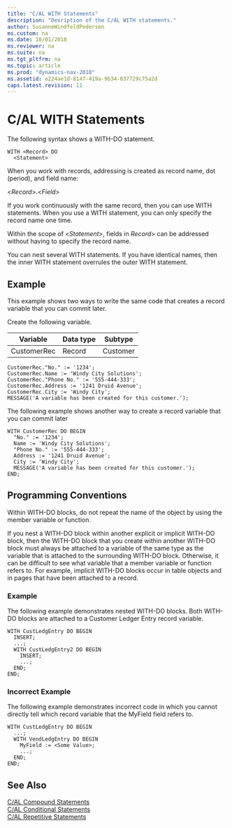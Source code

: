 ```yaml
---
title: "C/AL WITH Statements"
description: "Desription of the C/AL WITH statements."
author: SusanneWindfeldPedersen
ms.custom: na
ms.date: 10/01/2018
ms.reviewer: na
ms.suite: na
ms.tgt_pltfrm: na
ms.topic: article
ms.prod: "dynamics-nav-2018"
ms.assetid: e224ae1d-8147-419a-9b34-037729c75a2d
caps.latest.revision: 11
---
```

# C/AL WITH Statements
The following syntax shows a WITH-DO statement.  

```  
WITH <Record> DO  
  <Statement>  
```  

 When you work with records, addressing is created as record name, dot \(period\), and field name:  

 <*Record*>.<*Field*>  

 If you work continuously with the same record, then you can use WITH statements. When you use a WITH statement, you can only specify the record name one time.  

 Within the scope of <*Statement*>, fields in *Record*> can be addressed without having to specify the record name.  

 You can nest several WITH statements. If you have identical names, then the inner WITH statement overrules the outer WITH statement.  

## Example  
 This example shows two ways to write the same code that creates a record variable that you can commit later.  

 Create the following variable.  

|Variable|Data type|Subtype|  
|--------|---------|-------|  
|CustomerRec|Record|Customer|  

```  
CustomerRec."No." := '1234';  
CustomerRec.Name := 'Windy City Solutions';  
CustomerRec."Phone No." := '555-444-333';  
CustomerRec.Address := '1241 Druid Avenue';  
CustomerRec.City := 'Windy City';  
MESSAGE('A variable has been created for this customer.');  
```  

 The following example shows another way to create a record variable that you can commit later  

```  
WITH CustomerRec DO BEGIN  
  "No." := '1234';  
  Name := 'Windy City Solutions';  
  "Phone No." := '555-444-333';  
  Address := '1241 Druid Avenue';  
  City := 'Windy City';  
  MESSAGE('A variable has been created for this customer.');  
END;  
```  

## Programming Conventions  
 Within WITH-DO blocks, do not repeat the name of the object by using the member variable or function.  

 If you nest a WITH-DO block within another explicit or implicit WITH-DO block, then the WITH-DO block that you create within another WITH-DO block must always be attached to a variable of the same type as the variable that is attached to the surrounding WITH-DO block. Otherwise, it can be difficult to see what variable that a member variable or function refers to. For example, implicit WITH-DO blocks occur in table objects and in pages that have been attached to a record.  

### Example  
 The following example demonstrates nested WITH-DO blocks. Both WITH-DO blocks are attached to a Customer Ledger Entry record variable.  

```  
WITH CustLedgEntry DO BEGIN  
  INSERT;  
  ...;  
  WITH CustLedgEntry2 DO BEGIN  
    INSERT;  
    ...;  
  END;  
END;  
```  

### Incorrect Example  
 The following example demonstrates incorrect code in which you cannot directly tell which record variable that the MyField field refers to.  

```  
WITH CustLedgEntry DO BEGIN  
  ...;  
  WITH VendLedgEntry DO BEGIN  
    MyField := <Some Value>;  
    ...;  
  END;  
END;  
```  

## See Also  
 [C/AL Compound Statements](C-AL-Compound-Statements.md)   
 [C/AL Conditional Statements](C-AL-Conditional-Statements.md)   
 [C/AL Repetitive Statements](C-AL-Repetitive-Statements.md)
